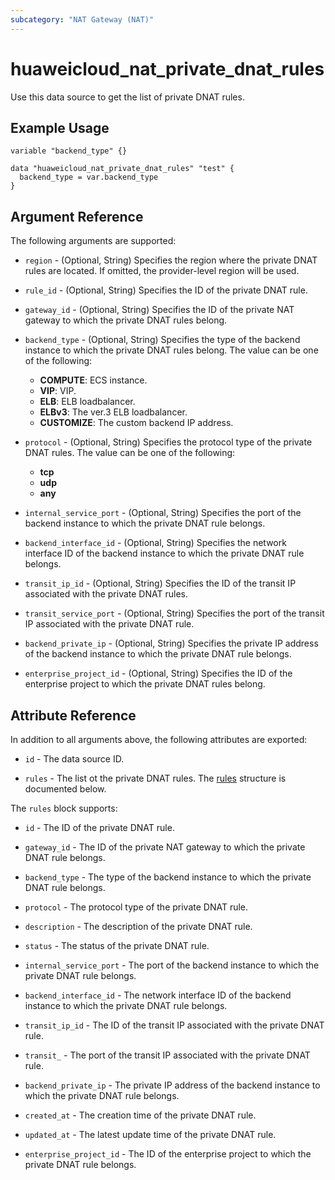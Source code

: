 ```yaml
---
subcategory: "NAT Gateway (NAT)"
---
```


# huaweicloud_nat_private_dnat_rules

Use this data source to get the list of private DNAT rules.

## Example Usage

```hcl
variable "backend_type" {}

data "huaweicloud_nat_private_dnat_rules" "test" {
  backend_type = var.backend_type
}
```

## Argument Reference

The following arguments are supported:

* `region` - (Optional, String) Specifies the region where the private DNAT rules are located.
  If omitted, the provider-level region will be used.

* `rule_id` - (Optional, String) Specifies the ID of the private DNAT rule.

* `gateway_id` - (Optional, String) Specifies the ID of the private NAT gateway to which the private DNAT rules
  belong.  

* `backend_type` - (Optional, String) Specifies the type of the backend instance to which the private DNAT rules
  belong.
  The value can be one of the following:
  + **COMPUTE**: ECS instance.
  + **VIP**: VIP.
  + **ELB**: ELB loadbalancer.
  + **ELBv3**: The ver.3 ELB loadbalancer.
  + **CUSTOMIZE**: The custom backend IP address.

* `protocol` - (Optional, String) Specifies the protocol type of the private DNAT rules.
  The value can be one of the following:
  + **tcp**
  + **udp**
  + **any**

* `internal_service_port` - (Optional, String) Specifies the port of the backend instance to which the private DNAT
  rule belongs.

* `backend_interface_id` - (Optional, String) Specifies the network interface ID of the backend instance to which the
  private DNAT rule belongs.

* `transit_ip_id` - (Optional, String) Specifies the ID of the transit IP associated with the private DNAT rules.

* `transit_service_port` - (Optional, String) Specifies the port of the transit IP associated with the private DNAT rule.

* `backend_private_ip` - (Optional, String) Specifies the private IP address of the backend instance to which the
  private DNAT rule belongs.

* `enterprise_project_id` - (Optional, String) Specifies the ID of the enterprise project to which the private DNAT
  rules belong.

## Attribute Reference

In addition to all arguments above, the following attributes are exported:

* `id` - The data source ID.

* `rules` - The list ot the private DNAT rules.
  The [rules](#private_dnat_rules) structure is documented below.

<a name="private_dnat_rules"></a>
The `rules` block supports:

* `id` - The ID of the private DNAT rule.

* `gateway_id` - The ID of the private NAT gateway to which the private DNAT rule belongs.

* `backend_type` - The type of the backend instance to which the private DNAT rule belongs.

* `protocol` - The protocol type of the private DNAT rule.

* `description` - The description of the private DNAT rule.

* `status` - The status of the private DNAT rule.

* `internal_service_port` - The port of the backend instance to which the private DNAT rule belongs.

* `backend_interface_id` - The network interface ID of the backend instance to which the private DNAT rule belongs.

* `transit_ip_id` - The ID of the transit IP associated with the private DNAT rule.

* `transit_` - The port of the transit IP associated with the private DNAT rule.

* `backend_private_ip` - The private IP address of the backend instance to which the private DNAT rule belongs.

* `created_at` - The creation time of the private DNAT rule.

* `updated_at` - The latest update time of the private DNAT rule.

* `enterprise_project_id` - The ID of the enterprise project to which the private DNAT rule belongs.
